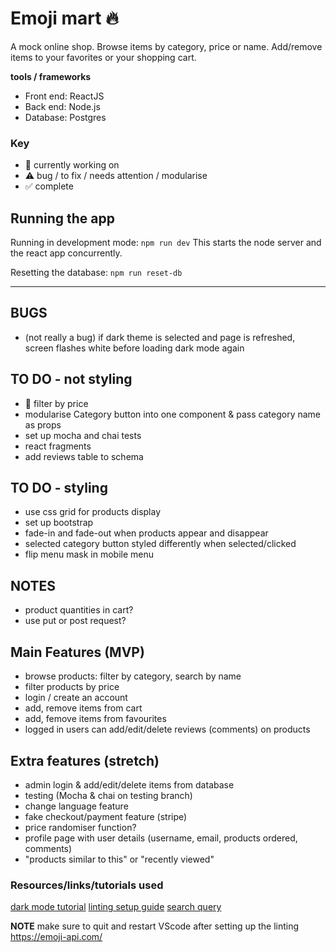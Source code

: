 # Emoji mart 🔥

A mock online shop. Browse items by category, price or name. Add/remove items to your favorites or your shopping cart. 

**tools / frameworks**
- Front end: ReactJS
- Back end: Node.js
- Database: Postgres

### Key
- 📍 currently working on 
- ⚠️ bug / to fix / needs attention / modularise
- ✅ complete


## Running the app

Running in development mode: `npm run dev`
This starts the node server and the react app concurrently.

Resetting the database: `npm run reset-db`

---

## BUGS

- (not really a bug) if dark theme is selected and page is refreshed, screen flashes white before loading dark mode again



## TO DO - not styling

- 📍 filter by price
- modularise Category button into one component & pass category name as props
- set up mocha and chai tests
- react fragments
- add reviews table to schema

## TO DO - styling

- use css grid for products display
- set up bootstrap
- fade-in and fade-out when products appear and disappear
- selected category button styled differently when selected/clicked
- flip menu mask in mobile menu

## NOTES
- product quantities in cart?
- use put or post request?


## Main Features (MVP)

- browse products: filter by category, search by name
- filter products by price
- login / create an account
- add, remove items from cart
- add, femove items from favourites
- logged in users can add/edit/delete reviews (comments) on products


## Extra features (stretch)

- admin login & add/edit/delete items from database
- testing (Mocha & chai on testing branch)
- change language feature
- fake checkout/payment feature (stripe)
- price randomiser function?
- profile page with user details (username, email, products ordered, comments)
- "products similar to this" or "recently viewed"

### Resources/links/tutorials used

[dark mode tutorial](https://css-tricks.com/a-dark-mode-toggle-with-react-and-themeprovider/)
[linting setup guide](https://dev.to/saurabhggc/add-eslint-prettier-and-airbnb-to-your-project-3mo8)
[search query](https://www.youtube.com/watch?v=LkoSe0ba7SE&ab_channel=TheStoicProgrammers)


**NOTE** make sure to quit and restart VScode after setting up the linting
https://emoji-api.com/
